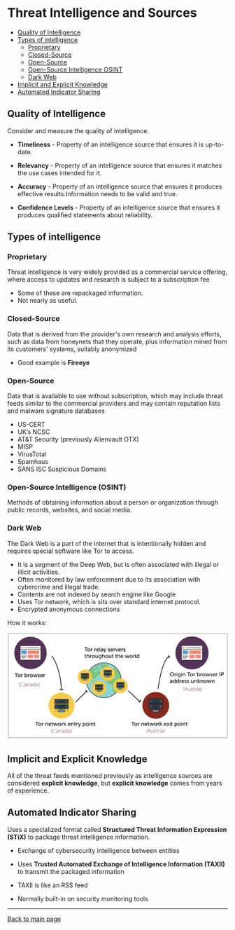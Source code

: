 
# Threat Intelligence and Sources


- [Quality of Intelligence](#quality-of-intelligence)
- [Types of intelligence](#types-of-intelligence)
    - [Proprietary](#proprietary)
    - [Closed-Source](#closed-source)
    - [Open-Source](#open-source)
    - [Open-Source Intelligence OSINT](#open-source-intelligence-osint)
    - [Dark Web](#dark-web)
- [Implicit and Explicit Knowledge](#implicit-and-explicit-knowledge)
- [Automated Indicator Sharing](#automated-indicator-sharing)



## Quality of Intelligence 

Consider and measure the quality of intelligence.

- **Timeliness** - Property of an intelligence source that ensures it is up-to-date.

- **Relevancy** - Property of an intelligence source that ensures it matches the use cases intended for it.

- **Accuracy** - Property of an intelligence source that ensures it produces effective results.Information needs to be valid and true.

- **Confidence Levels** - Property of an intelligence source that ensures it produces qualified statements about reliability.

## Types of intelligence

### Proprietary

Threat intelligence is very widely provided as a commercial service offering, where access to updates and research is subject to a subscription fee 

- Some of these are repackaged information. 
- Not nearly as useful.

### Closed-Source

Data that is derived from the provider's own research and analysis efforts, such as data from honeynets that they operate, plus information mined from its customers' systems, suitably anonymized

- Good example is **Fireeye**

### Open-Source

Data that is available to use without subscription, which may include threat feeds similar to the commercial providers and may contain reputation lists and malware signature databases

- US-CERT
- UK’s NCSC
- AT&T Security (previously Alienvault OTX)
- MISP
- VirusTotal
- Spamhaus
- SANS ISC Suspicious Domains

### Open-Source Intelligence (OSINT)

Methods of obtaining information about a person or organization through public records, websites, and social media.

### Dark Web 

The Dark Web is a part of the internet that is intentionally hidden and requires special software like Tor to access.
- It is a segment of the Deep Web, but  is often associated with illegal or illicit activities.
- Often monitored by law enforcement due to its association with cybercrime and illegal trade.
- Contents are not indexed by search engine like Google
- Uses Tor network, which is sits over standard internet protocol.
- Encrypted anonymous connections

How it works:

![](../../Images/sec+-darkweb-darknet-how-it-works.png)

## Implicit and Explicit Knowledge 

All of the threat feeds mentioned previously as intelligence sources are considered **explicit knowledge**, but **explicit knowledge** comes from years of experience. 

## Automated Indicator Sharing 

Uses a specialized format called **Structured Threat Information Expression (STiX)** to package threat intelligence information.

- Exchange of cybersecurity intelligence between entities

- Uses **Trusted Automated Exchange of Intelligence Information (TAXII)** to transmit the packaged information 
- TAXII is like an RSS feed
- Normally built-in on security monitoring tools



----------------------------------------------

[Back to main page](../../README.md#security)    